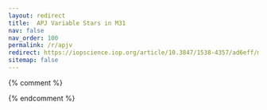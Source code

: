 ```yaml
---
layout: redirect
title:  APJ Variable Stars in M31
nav: false
nav_order: 100
permalink: /r/apjv
redirect: https://iopscience.iop.org/article/10.3847/1538-4357/ad6eff/meta
sitemap: false
---
```


{% comment %}
<!--
Redirect link from CV to the right place.
-->
{% endcomment %}

